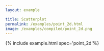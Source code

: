 ```yaml
---
layout: example

title: Scatterplot
permalink: /examples/point_2d.html
image: /examples/compiled/point_2d.png
---
```




{% include example.html spec='point_2d'%}
